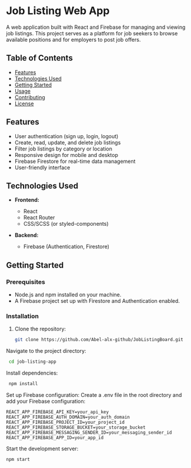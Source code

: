 # Job Listing Web App

A web application built with React and Firebase for managing and viewing job listings. This project serves as a platform for job seekers to browse available positions and for employers to post job offers.

## Table of Contents

- [Features](#features)
- [Technologies Used](#technologies-used)
- [Getting Started](#getting-started)
- [Usage](#usage)
- [Contributing](#contributing)
- [License](#license)

## Features

- User authentication (sign up, login, logout)
- Create, read, update, and delete job listings
- Filter job listings by category or location
- Responsive design for mobile and desktop
- Firebase Firestore for real-time data management
- User-friendly interface

## Technologies Used

- **Frontend:**
  - React
  - React Router
  - CSS/SCSS (or styled-components)
  
- **Backend:**
  - Firebase (Authentication, Firestore)

## Getting Started

### Prerequisites

- Node.js and npm installed on your machine.
- A Firebase project set up with Firestore and Authentication enabled.

### Installation

1. Clone the repository:

   ```bash
   git clone https://github.com/Abel-alx-github/JobListingBoard.git

Navigate to the project directory:
  ```bash
   cd job-listing-app
```
Install dependencies:
  ```bash
   npm install
```
Set up Firebase configuration:
Create a .env file in the root directory and add your Firebase configuration:
```
REACT_APP_FIREBASE_API_KEY=your_api_key
REACT_APP_FIREBASE_AUTH_DOMAIN=your_auth_domain
REACT_APP_FIREBASE_PROJECT_ID=your_project_id
REACT_APP_FIREBASE_STORAGE_BUCKET=your_storage_bucket
REACT_APP_FIREBASE_MESSAGING_SENDER_ID=your_messaging_sender_id
REACT_APP_FIREBASE_APP_ID=your_app_id
```
Start the development server:
```bash
npm start
```
